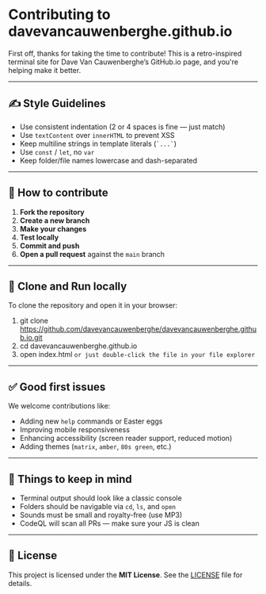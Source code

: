 # Contributing to davevancauwenberghe.github.io

First off, thanks for taking the time to contribute! This is a retro-inspired terminal site for Dave Van Cauwenberghe’s GitHub.io page, and you're helping make it better.

---

## ✍️ Style Guidelines

- Use consistent indentation (2 or 4 spaces is fine — just match)
- Use `textContent` over `innerHTML` to prevent XSS
- Keep multiline strings in template literals (`` `...` ``)
- Use `const` / `let`, no `var`
- Keep folder/file names lowercase and dash-separated

---

## 🚀 How to contribute

1. **Fork the repository**
2. **Create a new branch**
3. **Make your changes**
4. **Test locally**
5. **Commit and push**
6. **Open a pull request** against the `main` branch

---

## 🔧 Clone and Run locally

To clone the repository and open it in your browser:

1. git clone https://github.com/davevancauwenberghe/davevancauwenberghe.github.io.git
2. cd davevancauwenberghe.github.io
3. open index.html `or just double-click the file in your file explorer`

---

## ✅ Good first issues

We welcome contributions like:

- Adding new `help` commands or Easter eggs
- Improving mobile responsiveness
- Enhancing accessibility (screen reader support, reduced motion)
- Adding themes (`matrix`, `amber`, `80s green`, etc.)

---

## 🧠 Things to keep in mind

- Terminal output should look like a classic console
- Folders should be navigable via `cd`, `ls`, and `open`
- Sounds must be small and royalty-free (use MP3)
- CodeQL will scan all PRs — make sure your JS is clean

---

## 📄 License

This project is licensed under the **MIT License**. See the [LICENSE](LICENSE) file for details.

